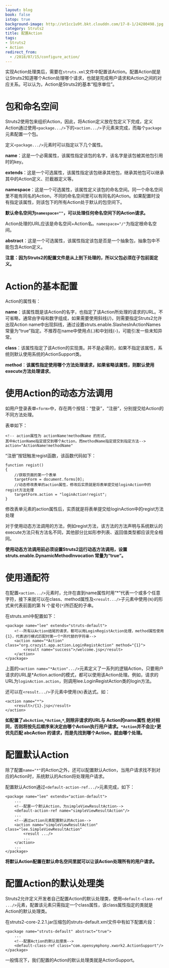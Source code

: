 ```yaml
---
layout: blog
book: false
istop: true
background-image: http://ot1cc1u9t.bkt.clouddn.com/17-8-1/24280498.jpg
category: Struts2
title: 配置Action
tags:
- Struts2
- Action
redirect_from:
  - /2018/07/15/configure_action/
---
```


实现Action处理类后，需要在``struts.xml``文件中配置该Action。配置Action就是让Struts2知道哪个Action处理哪个请求，也就是完成用户请求和Action之间的对应关系。可以认为，Action是Struts2的基本“程序单位”。

#  包和命名空间
Struts2使用包来组织Action，因此，将Action定义放在包定义下完成，定义Action通过使用``<package.../>``下的``<action.../>``子元素来完成，而每个``package``元素配置一个包。

定义``<package.../>``元素时可以指定以下几个属性。

**name**：这是一个必需属性，该属性指定该包的名字，该名字是该包被其他包引用时的key。

**extends**：这是一个可选属性，该属性指定该包继承其他包，继承其他包可以继承其中的Action定义、拦截器定义等。

**namespace**：这是一个可选属性，该属性定义该包的命名空间。同一个命名空间里不能有同名的Action，不同的命名空间里可以有同名的Action。如果配置时没有指定该属性，则该包下的所有Action处于默认的包空间下。

**默认命名空间为``namespace=""``，可以处理任何命名空间下的Action请求。**

Action处理的URL应该是命名空间+Action名。``namespace="/"``为指定根命名空间。

**abstract**：这是一个可选属性，该属性指定该包是否是一个抽象包，抽象包中不能包含Action定义。

**注意：因为Struts2的配置文件是从上到下处理的，所以父包必须在子包前面定义。**

#  Action的基本配置

Action的属性有：

**name**：该属性既是该Action的名字，也指定了该Action所处理的请求的URL。不可省略，通常由字母和数字组成，如果需要使用斜线(/)，则需要指定Struts2允许出现Action name中出现斜线，通过设置struts.enable.SlashesInActionNames常量为“true”指定。不推荐在name中使用点(.)和中划线(-)，可能引发一些未知异常。

**class**：该属性指定了该Action的实现类。并不是必需的，如果不指定该属性，系统则默认使用系统的ActionSupport类。

**method**：**该属性指定使用哪个方法处理请求，如果省略该属性，则默认使用execute方法处理请求**。

#  使用Action的动态方法调用
如用户登录表单``<form>``中，存在两个按钮：“登录”，“注册”，分别提交给Action的不同方法处理。

表单如下：
```
<!-- action属性为 actionName!methodName 的形式，
其中ActionName指定提交到哪个Action，而methodName指定提交到指定方法-->
action="ActionName!methodName"
```
“注册”按钮触发regist函数，该函数代码如下：
```
function regist()
{
	//获取页面的第一个表单
	targetForm = document.forms[0];
	//动态修改表单的action属性，修改后实质就是将表单提交给loginAction中的regist方法处理
	targetForm.action = "loginAction!regist";
}
```
修改表单元素的action属性后，实质就是将表单提交给loginAction中的regist方法处理

对于使用动态方法调用的方法，例如regist方法，该方法的方法声明与系统默认的execute方法只有方法名不同，其他部分比如形参列表、返回值类型都应该完全相同。

**使用动态方法调用前必须设置Struts2运行动态方法调用，设置 struts.enable.DynamicMethodInvocation 常量为“true”。**

#  使用通配符
在配置``<action.../>``元素时，允许在直到name属性时用“*”代表一个或多个任意字符，接下来就可以在class、method属性及``<result.../>``子元素中使用``{N}``的形式来代表前面的第 N 个星号(``*``)所匹配的子串。		

在struts.xml中配置如下：
```
<package name="lee" extends="struts-default">
	<!--所有以Action结尾的请求，都可以用LoginRegistAction处理，method属性使用{1}，代表进行模式匹配时第一个*所代替的字符串-->
	<action name="*Action" class="org.crazyit.app.action.LoginRegistAction" method="{1}">
		<result name="success">/welcome.jsp</result>
	</action>
</package>
```
上面的``<action name="*Action".../>``元素定义了一系列的逻辑Action，只要用户请求的URL是*Action.action的模式，都可以使用该Action处理。例如，请求的URL为``loginAction.action``，则调用lee.LoginRegistAction类的login方法。

还可以在``<result.../>``子元素中使用``{N}``表达式。如：
```
<action name="*">
	<result>/{1}.jsp</result>
</action>
```
**如配置了``abcAction``,``*Action``,``*``,则除非请求的URL与 Action的name属性 绝对相同，否则将按先后顺序来决定由哪个Action执行用户请求。``*Action``并不会比``*``更优先匹配 abcAction 的请求，而是先找到哪个Action，就由哪个处理。**

#  配置默认Action
除了配置``name="*"``的Action之外，还可以配置默认Action，当用户请求找不到对应的Action时，系统默认的Action将处理用户请求。

配置默认Action通过``<default-action-ref.../>``元素完成，如下：
```
<package name="lee" extends="action-default">
	...
	<!--配置一个默认Action，为simpleViewResultAction-->
	<default-action-ref name="simpleViewResultAction"/>
	...
	<!--通过action元素配置默认的Action-->
	<action name="simpleViewResultAction" class="lee.SimpleViewResultAction"
		<result .../>
		...
	</action>
	...
</package>
```
**将默认Action配置在默认命名空间里就可以让该Action处理所有的用户请求。**

#  配置Action的默认处理类
Struts2允许定义开发者自己配置Action的默认处理类，使用``<default-class-ref .../>``元素，配置该元素只需指定一个class属性，该class属性指定的类就是Action的默认处理类。

在struts2-core-2.2.1.jar压缩包的struts-default.xml文件中有如下配置片段：
```
<package name="struts-default" abstract="true">
	...
	<!--配置Action的默认处理类-->
	<default-class-ref class="com.opensymphony.xwork2.ActionSupport"/>
</package>
```
一般情况下，我们配置的Action的默认处理类就是ActionSupport。